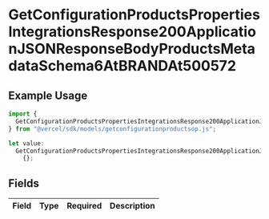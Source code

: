 # GetConfigurationProductsPropertiesIntegrationsResponse200ApplicationJSONResponseBodyProductsMetadataSchema6AtBRANDAt500572

## Example Usage

```typescript
import {
  GetConfigurationProductsPropertiesIntegrationsResponse200ApplicationJSONResponseBodyProductsMetadataSchema6AtBRANDAt500572,
} from "@vercel/sdk/models/getconfigurationproductsop.js";

let value:
  GetConfigurationProductsPropertiesIntegrationsResponse200ApplicationJSONResponseBodyProductsMetadataSchema6AtBRANDAt500572 =
    {};
```

## Fields

| Field       | Type        | Required    | Description |
| ----------- | ----------- | ----------- | ----------- |